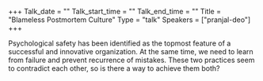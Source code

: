 +++
Talk_date = ""
Talk_start_time = ""
Talk_end_time = ""
Title = "Blameless Postmortem Culture"
Type = "talk"
Speakers = ["pranjal-deo"]
+++

Psychological safety has been identified as the topmost feature of a successful and innovative organization. At the same time, we need to learn from failure and prevent recurrence of mistakes. 
These two practices seem to contradict each other, so is there a way to achieve them both?
